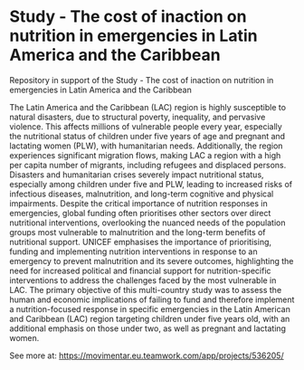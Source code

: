 # Study - The cost of inaction on nutrition in emergencies in Latin America and the Caribbean
Repository in support of the Study - The cost of inaction on nutrition in emergencies in Latin America and the Caribbean

The Latin America and the Caribbean (LAC) region is highly susceptible to natural disasters, due to structural poverty, inequality, and pervasive violence. This affects millions of vulnerable people every year, especially the nutritional status of children under five years of age and pregnant and lactating women (PLW), with humanitarian needs. Additionally, the region experiences significant migration flows, making LAC a region with a high per capita number of migrants, including refugees and displaced persons. Disasters and humanitarian crises severely impact nutritional status, especially among children under five and PLW, leading to increased risks of infectious diseases, malnutrition, and long-term cognitive and physical impairments. Despite the critical importance of nutrition responses in emergencies, global funding often prioritises other sectors over direct nutritional interventions, overlooking the nuanced needs of the population groups most vulnerable to malnutrition  and the long-term benefits of nutritional support. UNICEF emphasises the importance of prioritising, funding and implementing nutrition interventions in response to an emergency to prevent malnutrition and its severe outcomes, highlighting the need for increased political and financial support for nutrition-specific interventions to address the challenges faced by the most vulnerable in LAC. The primary objective of this multi-country study was to assess the human and economic implications of failing to fund and therefore implement a nutrition-focused response in specific emergencies in the Latin American and Caribbean (LAC) region targeting children under five years old, with an additional emphasis on those under two, as well as pregnant and lactating women.

See more at: https://movimentar.eu.teamwork.com/app/projects/536205/
